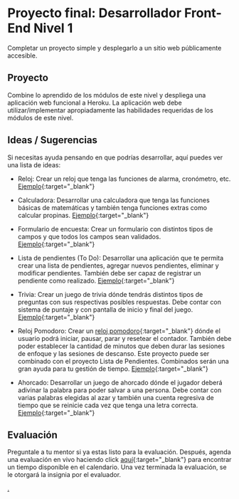 # Proyecto final: Desarrollador Front-End Nivel 1

Completar un proyecto simple y desplegarlo a un sitio web públicamente accesible.

## Proyecto

Combine lo aprendido de los módulos de este nivel y despliega una aplicación web funcional a Heroku. La aplicación web debe utilizar/implementar apropiadamente las habilidades requeridas de los módulos de este nivel.

## Ideas / Sugerencias

Si necesitas ayuda pensando en que podrías desarrollar, aquí puedes ver una lista de ideas:

* Reloj: Crear un reloj que tenga las funciones de alarma, cronómetro, etc. [Ejemplo](https://codepen.io/codifiedconcepts/full/bwgxRq){:target="_blank"}

* Calculadora: Desarrollar una calculadora que tenga las funciones básicas de matemáticas y también tenga funciones extras como calcular propinas. [Ejemplo](https://codepen.io/cphemm/full/reNwWd){:target="_blank"}

* Formulario de encuesta: Crear un formulario con distintos tipos de campos y que todos los campos sean validados. [Ejemplo](https://codepen.io/SitePoint/full/akPoad){:target="_blank"}

* Lista de pendientes (To Do): Desarrollar una aplicación que te permita crear una lista de pendientes, agregar nuevos pendientes, eliminar y modificar pendientes. También debe ser capaz de registrar un pendiente como realizado. [Ejemplo](https://codepen.io/JohnPaulFich/full/MXmzzM){:target="_blank"}

* Trivia: Crear un juego de trivia dónde tendrás distintos tipos de preguntas con sus respectivas posibles respuestas. Debe contar con sistema de puntaje y con pantalla de inicio y final del juego. [Ejemplo](https://codepen.io/SitePoint/full/GmPjjL){:target="_blank"}

* Reloj Pomodoro: Crear un [reloj pomodoro](https://blog.trello.com/es/tecnica-pomodoro){:target="_blank"} dónde el usuario podrá iniciar, pausar, parar y resetear el contador. También debe poder establecer la cantidad de minutos que deben durar las sesiones de enfoque y las sesiones de descanso.
Este proyecto puede ser combinado con el proyecto Lista de Pendientes. Combinados serán una gran ayuda para tu gestión de tiempo. [Ejemplo](https://pomofocus.io/){:target="_blank"}

* Ahorcado: Desarrollar un juego de ahorcado dónde el jugador deberá adivinar la palabra para poder salvar a una persona. Debe contar con varias palabras elegidas al azar y también una cuenta regresiva de tiempo que se reinicie cada vez que tenga una letra correcta. [Ejemplo](https://goodatcode.github.io/javascripthangman/){:target="_blank"}

## Evaluación

Preguntale a tu mentor si ya estas listo para la evaluación. Después, agenda una evaluación en vivo haciendo click [aquí](https://webdev.codex.academy/capstone-eval-1?badge=AiwQow-qSKyuxASGZZIORA){:target="_blank"} para encontrar un tiempo disponible en el calendario. Una vez terminada la evaluación, se le otorgará la insignia por el evaluador.

[.](level-1)